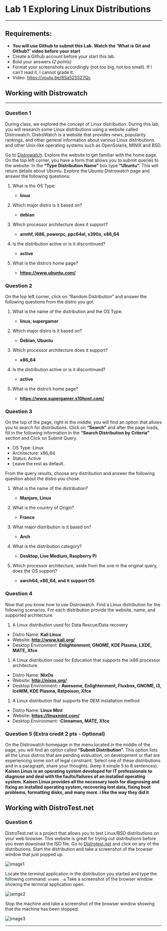 # Lab 1 Exploring Linux Distributions
---
## Requirements:
* **You will use Github to submit this Lab. Watch the 'What is Git and Github?' video before your start**
* Create a Github account before your start this lab.
* Bold your answers *(2 points)*
* Format your screenshots accordingly (not too big, not too small). If I can’t read it, I cannot grade it.
* Video: https://youtu.be/8Sa52S527Qc


## Working with Distrowatch
---
### Question 1
During class, we explored the concept of Linux distribution. During this lab, you will research some Linux distributions using a website called Distrowatch. DistroWatch is a website that provides news, popularity rankings, and other general information about various Linux distributions and other Unix-like operating systems such as OpenSolaris, MINIX and BSD. 

Go to [Distrowatch](https://distrowatch.com/). Explore the website to get familiar with the home page. On the top left corner, you have a form that allows you to submit queries to the website. In the **“Type Distribution Name”** box type **“Ubuntu”.**  This will return details about Ubuntu. Explore the Ubuntu Distrowatch page and answer the following questions:

1. What is the OS Type: 
   * **linux**

2. Which major distro is it based on?  
   * **debian**
   
3. Which processor architecture does it support?  
   * **armhf, i686, powerpc, ppc64el, s390x, x86_64**

4. Is the distribution active or is it discontinued?  
   * **active**

5. What is the distro’s home page?  
   * **https://www.ubuntu.com/**

### Question 2
On the top left corner, click on “Random Distribution” and answer the following questions from the distro you got.
1. What is the name of the distribution and the OS Type: 
   * **linux, supergamer**

2. Which major distro is it based on?  
   * **Debian, Ubuntu**
   
3. Which processor architecture does it support?  
   * **x86_64**

4. Is the distribution active or is it discontinued?  
   * **active**

5. What is the distro’s home page?  
   * **https://www.supergamer.x10host.com/**

### Question 3
On the top of the page, right in the middle, you will find an option that allows you to search for distributions. 
Click on **“Search”** and after the page loads, fill in the following information in the **“Search Distribution by Criteria”** section and Click on Submit Query.
* OS Type: Linux
* Architecture: x86_64
* Status: Active
* Leave the rest as default.

From the query results, choose any distribution and answer the following question about the distro you chose.

1. What is the name of the distribution? 
   * **Manjaro, Linux**
  
2. What is the country of Origin?
   * **France**
  
3. What major distribution is it based on?
   * **Arch**

4. What is the distribution category?
   * **Desktop, Live Medium, Raspberry Pi**
  
5. Which processor architecture, aside from the one in the original query, does the OS support?
   * **aarch64, x86_64, and it support OS**

### Question 4
Now that you know how to use Distrowatch. Find a Linux distribution for the following scenarios. For each distribution provide the website, name, and supported architecture.

1. A Linux distribution used for Data Rescue/Data recovery
* Distro Name: **Kali Linux**
* Website: **http://www.kali.org/**
* Desktop Environment: **Enlightenment, GNOME, KDE Plasma, LXDE, MATE, Xfce**

1. A Linux distribution used for Education that supports the ix86 processor architecture.
* Distro Name: **NixOs**
* Website: **http://nixos.org/**
* Desktop Environment: **: Awesome, Enlightenment, Fluxbox, GNOME, i3, IceWM, KDE Plasma, Ratpoison, Xfce**

1. A Linux distribution that supports the OEM installation method
* Distro Name: **Linux Mint**
* Website: **https://linuxmint.com/**
* Desktop Environment: **:Cinnamon, MATE, Xfce**

### Question 5 (Extra credit 2 pts - Optional)
On the Distrowatch homepage in the menu located in the middle of the page, you will find an option called **“Submit Distribution”.** This option lists all the Linux distros that are pending evaluation, on development or that are experiencing some sort of legal constraint.  Select one of these distributions and in a paragraph, share your thoughts. (keep it simple 5 to 8 sentences).
**Kaisen Linux is an operating system developed for IT professionals to diagnose and deal with the faults/failures of an installed operating system. Kaisen Linux provides all the necessary tools for diagnosing and fixing an installed operating system, recovering lost data, fixing boot problems, formatting disks, and many more. i like the way they did it**


## Working with DistroTest.net
### Question 6
DistroTest.net is a project that allows you to test Linux/BSD distributions on your web browser. This website is great for trying out distributions before you even download the ISO file. Go to [Distrotest.net](https://distrotest.net/) and click on any of the distributions. Start the distribution and take a screenshot of the browser window that just popped up.

![image1](image1.png)

Locate the terminal application in the distribution you started and type the following command: `uname -a` Take a screenshot of the browser window showing the terminal application open.

![iamge2](image2.png)

Stop the machine and take a screenshot of the browser window showing that the machine has been stopped.

![image3](image3.png)


---
